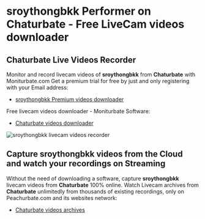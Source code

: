 # sroythongbkk Performer on Chaturbate - Free LiveCam videos downloader

## Chaturbate Live Videos Recorder

Monitor and record livecam videos of **sroythongbkk** from **Chaturbate** with Moniturbate.com
Get a premium trial for free by just and only registering with your Email address:
* [sroythongbkk Premium videos downloader](https://moniturbate.com/request-demo-licence-key.html)

Free livecam videos downloader - Moniturbate Software:
* [Chaturbate videos downloader](https://moniturbate.com/moniturbate-download-software.html)

![sroythongbkk livecam videos recorder](https://peachurnet.com/templates/moniturbate-software.png)


## Capture sroythongbkk videos from the Cloud and watch your recordings on Streaming

Without the need of downloading a software, capture **sroythongbkk** livecam videos from **Chaturbate** 100% online.
Watch Livecam archives from **Chaturbate** unlimitedly from thousands of existing recordings, only on Peachurbate.com and its websites network:
* [Chaturbate videos archives](https://peachurnet.com/)